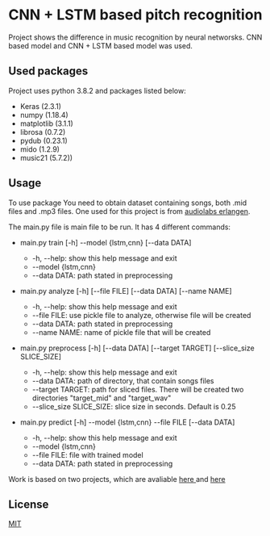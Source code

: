 # CNN + LSTM based pitch recognition

Project shows the difference in music recognition by neural networsks. CNN based model and CNN + LSTM based model was used.

## Used packages
Project uses python 3.8.2 and packages listed below:

* Keras (2.3.1)
* numpy (1.18.4)
* matplotlib (3.1.1)
* librosa (0.7.2)
* pydub (0.23.1)
* mido (1.2.9)
* music21 (5.7.2))

## Usage
To use package You need to obtain dataset containing songs, both .mid files and .mp3 files. One used for this project is from [audiolabs erlangen](https://www.audiolabs-erlangen.de/resources/MIR/SMD/midi).

The main.py file is main file to be run. It has 4 different commands:

* main.py train [-h] --model {lstm,cnn} [--data DATA]
   * -h, --help:          show this help message and exit
   * --model {lstm,cnn}
   * --data DATA:         path stated in preprocessing

* main.py analyze [-h] [--file FILE] [--data DATA] [--name NAME]
    * -h, --help:   show this help message and exit
    * --file FILE:  use pickle file to analyze, otherwise file will be created
    * --data DATA:  path stated in preprocessing
    * --name NAME:  name of pickle file that will be created

* main.py preprocess [-h] [--data DATA] [--target TARGET]
                          [--slice_size SLICE_SIZE]
    * -h, --help:            show this help message and exit
    * --data DATA:           path of directory, that contain songs files
    * --target TARGET:       path for sliced files. There will be created two
                        directories "target_mid" and "target_wav"
    * --slice_size SLICE_SIZE:
                        slice size in seconds. Default is 0.25

* main.py predict [-h] --model {lstm,cnn} --file FILE [--data DATA]
    * -h, --help:          show this help message and exit
    * --model {lstm,cnn}
    * --file FILE:         file with trained model
    * --data DATA:         path stated in preprocessing






Work is based on two projects, which are avaliable [here ](https://medium.com/@alexissa122/generating-original-classical-music-with-an-lstm-neural-network-and-attention-abf03f9ddcb4) and [here ](https://towardsdatascience.com/how-to-generate-music-using-a-lstm-neural-network-in-keras-68786834d4c5)
## License
[MIT](https://choosealicense.com/licenses/mit/)